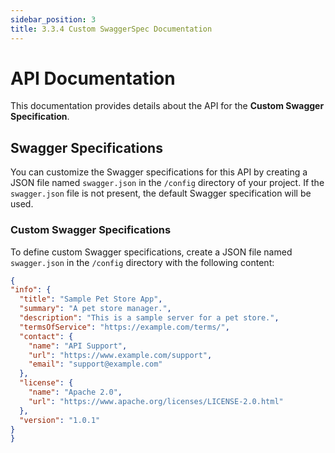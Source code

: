 ```yaml
---
sidebar_position: 3
title: 3.3.4 Custom SwaggerSpec Documentation
---
```


# API Documentation

This documentation provides details about the API for the **Custom Swagger Specification**.

## Swagger Specifications

You can customize the Swagger specifications for this API by creating a JSON file named `swagger.json` in the `/config` directory of your project. If the `swagger.json` file is not present, the default Swagger specification will be used.

### Custom Swagger Specifications

To define custom Swagger specifications, create a JSON file named `swagger.json` in the `/config` directory with the following content:

```json
{
"info": {
  "title": "Sample Pet Store App",
  "summary": "A pet store manager.",
  "description": "This is a sample server for a pet store.",
  "termsOfService": "https://example.com/terms/",
  "contact": {
    "name": "API Support",
    "url": "https://www.example.com/support",
    "email": "support@example.com"
  },
  "license": {
    "name": "Apache 2.0",
    "url": "https://www.apache.org/licenses/LICENSE-2.0.html"
  },
  "version": "1.0.1"
}
}
```
